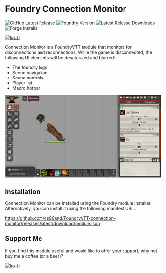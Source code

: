 # Foundry Connection Monitor

![GitHub Latest Release](https://img.shields.io/github/release/cs96and/FoundryVTT-connection-monitor?style=for-the-badge)
![Foundry Version](https://img.shields.io/badge/dynamic/json?label=Foundry%20Version&prefix=v&query=%24.compatibleCoreVersion&url=https%3A%2F%2Fraw.githubusercontent.com%2Fcs96and%2FFoundryVTT-connection-monitor%2Fmaster%2Fmodule.json&style=for-the-badge)
![Latest Release Downloads](https://img.shields.io/github/downloads/cs96and/FoundryVTT-connection-monitor/latest/total?style=for-the-badge)
![Forge Installs](https://img.shields.io/badge/dynamic/json?label=Forge%20Installs&query=package.installs&suffix=%25&url=https%3A%2F%2Fforge-vtt.com%2Fapi%2Fbazaar%2Fpackage%2Fconnection-monitor&colorB=4aa94a&style=for-the-badge)

[![ko-fi](https://ko-fi.com/img/githubbutton_sm.svg)](https://ko-fi.com/C0C057N35)

Connection Monitor is a FoundryVTT module that monitors for disconnections and reconnections.  While the game is disconnected, the following UI elements will be desaturated and blurred:
* The foundry logo
* Scene navigation
* Scene controls
* Player list
* Macro hotbar

![](images/connection-monitor.gif)

## Installation
Connection Monitor can be installed using the Foundry module installer.  Alternatively, you can install it using the following manifest URL...

https://github.com/cs96and/FoundryVTT-connection-monitor/releases/latest/download/module.json

## Support Me
If you find this module useful and would like to offer your support, why not buy me a coffee (or a beer)?

[![ko-fi](https://ko-fi.com/img/githubbutton_sm.svg)](https://ko-fi.com/C0C057N35)

